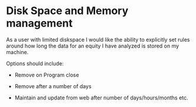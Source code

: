 # Disk Space and Memory management

As a user with limited diskspace I would like the ability to explicitly set rules around how long the data for an equity I have analyzed is stored on my machine.

Options should include:

- Remove on Program close

- Remove after a number of days

- Maintain and update from web after number of days/hours/months etc.
